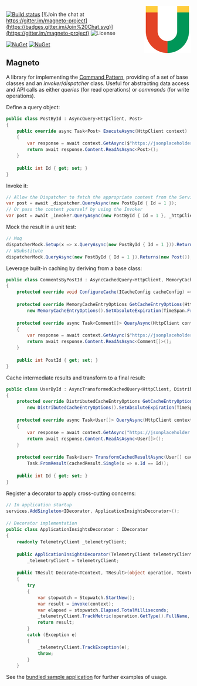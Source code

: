 <img src="Magneto.png" align="right" />

[![Build status](https://ci.appveyor.com/api/projects/status/3auwev7g464o6ax3?svg=true)](https://ci.appveyor.com/project/shaynevanasperen/magneto)
[![Join the chat at https://gitter.im/magneto-project](https://badges.gitter.im/Join%20Chat.svg)](https://gitter.im/magneto-project)
![License](https://img.shields.io/github/license/shaynevanasperen/magneto.svg)

[![NuGet](https://img.shields.io/nuget/v/Magneto.svg)](https://www.nuget.org/packages/Magneto)
[![NuGet](https://img.shields.io/nuget/dt/Magneto.svg)](https://www.nuget.org/packages/Magneto)

## Magneto

A library for implementing the [Command Pattern](https://en.wikipedia.org/wiki/Command_pattern), providing of a set
of base classes and an _invoker_/_dispatcher_ class. Useful for abstracting data access and API calls as either _queries_
(for read operations) or _commands_ (for write operations).

Define a query object:

```cs
public class PostById : AsyncQuery<HttpClient, Post>
{
    public override async Task<Post> ExecuteAsync(HttpClient context)
    {
        var response = await context.GetAsync($"https://jsonplaceholder.typicode.com/posts/{Id}");
        return await response.Content.ReadAsAsync<Post>();
    }
    
    public int Id { get; set; }
}
```

Invoke it:

```cs
// Allow the Dispatcher to fetch the appropriate context from the ServiceProvider
var post = await _dispatcher.QueryAsync(new PostById { Id = 1 });
// Or pass the context yourself by using the Invoker
var post = await _invoker.QueryAsync(new PostById { Id = 1 }, _httpClient);
```

Mock the result in a unit test:

```cs
// Moq
dispatcherMock.Setup(x => x.QueryAsync(new PostById { Id = 1 })).ReturnsAsync(new Post());
// NSubstitute
dispatcherMock.QueryAsync(new PostById { Id = 1 }).Returns(new Post());
```

Leverage built-in caching by deriving from a base class:

```cs
public class CommentsByPostId : AsyncCachedQuery<HttpClient, MemoryCacheEntryOptions, Comment[]>
{
    protected override void ConfigureCache(ICacheConfig cacheConfig) => cacheConfig.VaryBy = PostId;
    
    protected override MemoryCacheEntryOptions GetCacheEntryOptions(HttpClient context) =>
        new MemoryCacheEntryOptions().SetAbsoluteExpiration(TimeSpan.FromSeconds(30));

    protected override async Task<Comment[]> QueryAsync(HttpClient context)
    {
        var response = await context.GetAsync($"https://jsonplaceholder.typicode.com/posts/{PostId}/comments");
        return await response.Content.ReadAsAsync<Comment[]>();
    }
    
    public int PostId { get; set; }
}
```

Cache intermediate results and transform to a final result:

```cs
public class UserById : AsyncTransformedCachedQuery<HttpClient, DistributedCacheEntryOptions, User[], User>
{
    protected override DistributedCacheEntryOptions GetCacheEntryOptions(HttpClient context) =>
        new DistributedCacheEntryOptions().SetAbsoluteExpiration(TimeSpan.FromSeconds(30));
    
    protected override async Task<User[]> QueryAsync(HttpClient context)
    {
        var response = await context.GetAsync("https://jsonplaceholder.typicode.com/users");
        return await response.Content.ReadAsAsync<User[]>();
    }
    
    protected override Task<User> TransformCachedResultAsync(User[] cachedResult) =>
        Task.FromResult(cachedResult.Single(x => x.Id == Id));
    
    public int Id { get; set; }
}
```

Register a decorator to apply cross-cutting concerns:

```cs
// In application startup
services.AddSingleton<IDecorator, ApplicationInsightsDecorator>();

// Decorator implementation
public class ApplicationInsightsDecorator : IDecorator
{
    readonly TelemetryClient _telemetryClient;

    public ApplicationInsightsDecorator(TelemetryClient telemetryClient) =>
        _telemetryClient = telemetryClient;

    public TResult Decorate<TContext, TResult>(object operation, TContext context, Func<TContext, TResult> invoke)
    {
        try
        {
            var stopwatch = Stopwatch.StartNew();
            var result = invoke(context);
            var elapsed = stopwatch.Elapsed.TotalMilliseconds;
            _telemetryClient.TrackMetric(operation.GetType().FullName, elapsed);
            return result;
        }
        catch (Exception e)
        {
            _telemetryClient.TrackException(e);
            throw;
        }
    }
```

See the [bundled sample application](https://github.com/shaynevanasperen/Magneto/tree/master/samples) for further examples of usage.
